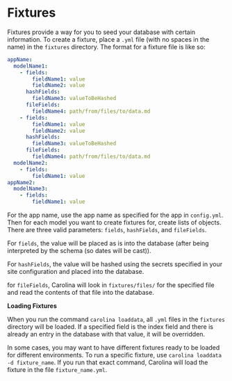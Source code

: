 
# Fixtures #

Fixtures provide a way for you to seed your database with certain information.
To create a fixture, place a `.yml` file (with no spaces in the name) in the
`fixtures` directory. The format for a fixture file is like so:

```yml
appName:
  modelName1:
    - fields:
        fieldName1: value
        fieldName2: value
      hashFields:
        fieldName3: valueToBeHashed
      fileFields:
        fieldName4: path/from/files/to/data.md
    - fields:
        fieldName1: value
        fieldName2: value
      hashFields:
        fieldName3: valueToBeHashed
      fileFields:
        fieldName4: path/from/files/to/data.md
  modelName2:
    - fields:
        fieldName1: value
appName2:
  modelName3:
    - fields:
        fieldName1: value
```

For the app name, use the app name as specified for the app in `config.yml`.
Then for each model you want to create fixtures for, create lists of objects.
There are three valid parameters: `fields`, `hashFields`, and `fileFields`.

For `fields`, the value will be placed as is into the database
(after being interpreted by the schema (so dates will be cast)).

For `hashFields`, the value will be hashed using the secrets specified in your
site configuration and placed into the database.

for `fileFields`, Carolina will look in `fixtures/files/` for the specified file
and read the contents of that file into the database.

**Loading Fixtures**

When you run the command `carolina loaddata`, all `.yml` files in the `fixtures`
directory will be loaded. If a specified field is the index field and there is
already an entry in the database with that value, it will be overridden.

In some cases, you may want to have different fixtures ready to be loaded
for different environments. To run a specific fixture, use
`carolina loaddata -d fixture_name`. If you run that exact command,
Carolina will load the fixture in the file `fixture_name.yml`.
